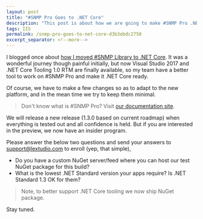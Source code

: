 ```yaml
---
layout: post
title: "#SNMP Pro Goes to .NET Core"
description: "This post is about how we are going to make #SNMP Pro .NET Core ready."
tags: IIS
permalink: /snmp-pro-goes-to-net-core-d3b3ebdc2750
excerpt_separator: <!--more-->
---
```


I blogged once about [how I moved #SNMP Library to .NET Core](/porting-snmp-library-to-net-core-once-again-aaa649431215). It was a wonderful journey though painful initially, but now Visual Studio 2017 and .NET Core Tooling 1.0 RTM are finally available, so my team have a better tool to work on #SNMP Pro and make it .NET Core ready.
<!--more-->

Of course, we have to make a few changes so as to adapt to the new platform, and in the mean time we try to keep them minimal.

> Don't know what is #SNMP Pro? Visit [our documentation site](https://pro.sharpsnmp.com/).

We will release a new release (1.3.0 based on current roadmap) when everything is tested out and all confidence is held. But if you are interested in the preview, we now have an insider program.

Please answer the below two questions and send your answers to support@lextudio.com to enroll (yep, that simple),

* Do you have a custom NuGet server/feed where you can host our test NuGet package for this build?
* What is the lowest .NET Standard version your apps require? Is .NET Standard 1.3 OK for them?

> Note, to better support .NET Core tooling we now ship NuGet package.

Stay tuned.
